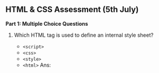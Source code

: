 ## HTML & CSS Assessment (5th July)

**Part 1: Multiple Choice Questions**

1. Which HTML tag is used to define an internal style sheet?
   - `<script>`
   - `<css>`
   - `<style>`
   - `<html>`
  Ans: <style>

2. Which HTML attribute is used to define inline styles?
   - `class`
   - `style`
   - `font`
   - `styles`
   Ans:<style>


3. Which property is used to change the background color?
   - `color`
   - `bgcolor`
   - `background-color`
   - `bg-color
   Ans:<background-color>`

4. How do you select an element with id "demo" in CSS?
   - `#demo`
   - `.demo`
   - `demo`
   - `*demo`
Ans:<#Demo>
5. What does CSS stand for?
   - Computer Style Sheets
   - Cascading Style Sheets
   - Creative Style Sheets
   - Colorful Style Sheets
   Ans:Cascading style sheets

**Part 2: True or False**

6. HTML comments start with `<!--` and end with `-->`.
'''true''
7. CSS `id` selectors are used to select elements with a specific class.
false
8. In HTML, inline elements are normally displayed without starting a new line.
'''true'''
9. The CSS `display` property specifies the display behavior of an element.
'''true'''
10. External CSS are defined within the `<html>` tag.
'''false'''

**Part 3: Practical Questions**

11. Write the HTML code to create a webpage with a heading, a paragraph and an image.
'''<!DOCTYPE html>
<html lang="en">
<head>
    <meta charset="UTF-8">
    <meta name="viewport" content="width=device-width, initial-scale=1.0">
    <title>Document</title>
</head>
<body>
    <heading>First Assessment</heading>
    <p>Lorem, ipsum dolor sit amet consectetur adipisicing elit. Omnis totam assumenda quia similique r</p>
    <img src="https://images.freeimages.com/images/previews/ac9/railway-hdr-1361893.jpg" alt="">
</body>
</html>'''


12. Create a CSS rule that selects all paragraph elements on a page and sets the font-family to "Arial".
'''p{
    font-family: Arial, Helvetica, sans-serif;
}'''

13. Write HTML and CSS code to create a div with a class name "box" that has a width of 200px, a height of 200px, and a solid border of 2px.
'''<!DOCTYPE html>
<html lang="en">
<head>
    <meta charset="UTF-8">
    <meta name="viewport" content="width=device-width, initial-scale=1.0">
    <title>Document</title>
    <link rel="stylesheet" href="./style.css">
</head>
<body>
    <div class="box">
    <h1>Html Css Javascript</h1>
    </div>
</body>
</html>'''
'''.box h1{
    width: 200px;
    height: 200px;
    border: solid;
}'''


14. What is the difference between "class" and "id" in CSS? Give an example of when you would use each one.
'''class can be used multiple times while id can be used once in the program'''
15. Write HTML and CSS code to create a link that is styled as a button (use your own color and styling preferences).
'''<!DOCTYPE html>
<html lang="en">
<head>
    <meta charset="UTF-8">
    <meta name="viewport" content="width=device-width, initial-scale=1.0">
    <title>Document</title>
    <link rel="stylesheet" href="./button.css">
</head>
<body>
    
    <button>
        <a href="#">submit</a>
    </button>
    
</body>
</html>''''
'''.button{
    color: blue;
    background-color: blueviolet;
    font-family: 'Franklin Gothic Medium', 'Arial Narrow', Arial, sans-serif;
}'''`